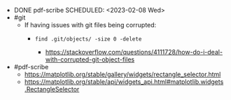 - DONE pdf-scribe
  SCHEDULED: <2023-02-08 Wed>
- #git
	- If having issues with git files being corrupted:
		- ```
		  find .git/objects/ -size 0 -delete
		  ```
			- https://stackoverflow.com/questions/4111728/how-do-i-deal-with-corrupted-git-object-files
- #pdf-scribe
	- https://matplotlib.org/stable/gallery/widgets/rectangle_selector.html
	- https://matplotlib.org/stable/api/widgets_api.html#matplotlib.widgets.RectangleSelector